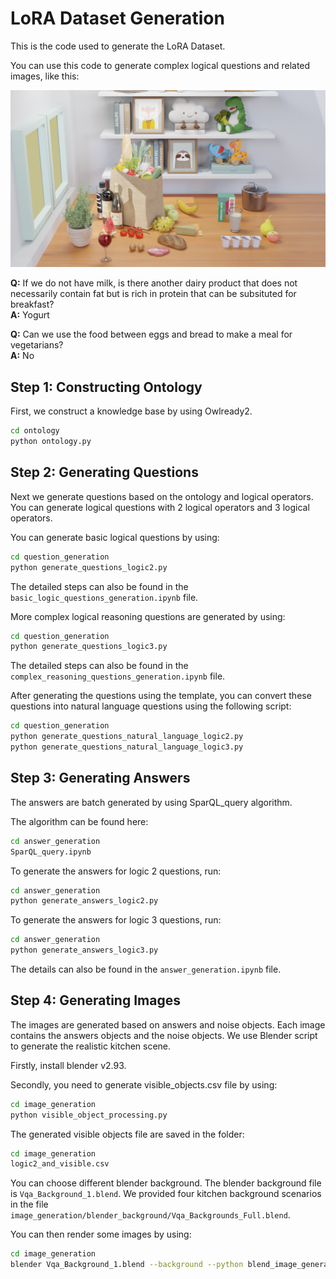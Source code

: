 # LoRA Dataset Generation

This is the code used to generate the LoRA Dataset. 

You can use this code to generate complex logical questions and related images, like this:


<div align="center">
  <img src="image_generation/output_images/lora_example_1080.png" width="800px">
</div>

**Q:** If we do not have milk, is there another dairy product that does not necessarily contain fat but is rich in protein that can be subsituted for breakfast? <br>
**A:** Yogurt

**Q:**  Can we use the food between eggs and bread to make a meal for vegetarians? <br>
**A:**  No


## Step 1: Constructing Ontology

First, we construct a knowledge base by using Owlready2.  
```bash
cd ontology
python ontology.py
```


## Step 2: Generating Questions


Next we generate questions based on the ontology and logical operators. 
You can generate logical questions with 2 logical operators and 3 logical operators. 

You can generate basic logical questions by using:

```bash
cd question_generation
python generate_questions_logic2.py
```

The detailed steps can also be found in the `basic_logic_questions_generation.ipynb` file. 

More complex logical reasoning questions are generated by using:

```bash
cd question_generation
python generate_questions_logic3.py
```
The detailed steps can also be found in the `complex_reasoning_questions_generation.ipynb` file. 

After generating the questions using the template, you can convert these questions into natural language questions using the following script:

```bash
cd question_generation
python generate_questions_natural_language_logic2.py
python generate_questions_natural_language_logic3.py
```


## Step 3: Generating Answers

The answers are batch generated by using SparQL_query algorithm. 

The algorithm can be found here: 
```bash
cd answer_generation
SparQL_query.ipynb
```

To generate the answers for logic 2 questions, run:
```bash
cd answer_generation
python generate_answers_logic2.py
```

To generate the answers for logic 3 questions, run:
```bash
cd answer_generation
python generate_answers_logic3.py
```

The details can also be found in the `answer_generation.ipynb` file. 


## Step 4: Generating Images

The images are generated based on answers and noise objects. Each image contains the answers objects and the noise objects. We use Blender script to generate the realistic kitchen scene. 

Firstly, install blender v2.93. 

Secondly, you need to generate visible_objects.csv file by using: 
```bash
cd image_generation
python visible_object_processing.py
```

The generated visible objects file are saved in the folder: 
```bash
cd image_generation
logic2_and_visible.csv
```

You can choose different blender background. The blender background file is `Vqa_Background_1.blend`. We provided four kitchen background scenarios in the file `image_generation/blender_background/Vqa_Backgrounds_Full.blend`. 

You can then render some images by using:

```bash
cd image_generation
blender Vqa_Background_1.blend --background --python blend_image_generation.py
```
